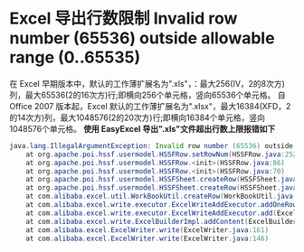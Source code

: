 # Excel 导出行数限制 Invalid row number (65536) outside allowable range (0..65535)

在 Excel 早期版本中，默认的工作薄扩展名为".xls"，：最大256(IV，2的8次方)列，最大65536(2的16次方)行;即横向256个单元格，竖向65536个单元格。
自 Office 2007 版本起，Excel 默认的工作薄扩展名为".xlsx"，最大16384(XFD，2的14次方)列，最大1048576(2的20次方)行;即横向16384个单元格，竖向1048576个单元格。
**使用 EasyExcel 导出".xls"文件超出行数上限报错如下**
```java
java.lang.IllegalArgumentException: Invalid row number (65536) outside allowable range (0..65535)
	at org.apache.poi.hssf.usermodel.HSSFRow.setRowNum(HSSFRow.java:252)
	at org.apache.poi.hssf.usermodel.HSSFRow.<init>(HSSFRow.java:86)
	at org.apache.poi.hssf.usermodel.HSSFRow.<init>(HSSFRow.java:70)
	at org.apache.poi.hssf.usermodel.HSSFSheet.createRow(HSSFSheet.java:259)
	at org.apache.poi.hssf.usermodel.HSSFSheet.createRow(HSSFSheet.java:83)
	at com.alibaba.excel.util.WorkBookUtil.createRow(WorkBookUtil.java:70)
	at com.alibaba.excel.write.executor.ExcelWriteAddExecutor.addOneRowOfDataToExcel(ExcelWriteAddExecutor.java:60)
	at com.alibaba.excel.write.executor.ExcelWriteAddExecutor.add(ExcelWriteAddExecutor.java:51)
	at com.alibaba.excel.write.ExcelBuilderImpl.addContent(ExcelBuilderImpl.java:61)
	at com.alibaba.excel.ExcelWriter.write(ExcelWriter.java:161)
	at com.alibaba.excel.ExcelWriter.write(ExcelWriter.java:146)
```
